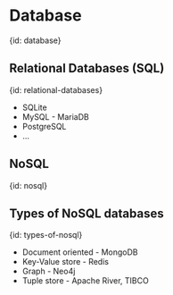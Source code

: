 # Database
{id: database}

## Relational Databases (SQL)
{id: relational-databases}

* SQLite
* MySQL - MariaDB
* PostgreSQL
* ...

## NoSQL
{id: nosql}

## Types of NoSQL databases
{id: types-of-nosql}

* Document oriented - MongoDB
* Key-Value store - Redis
* Graph - Neo4j
* Tuple store - Apache River, TIBCO





